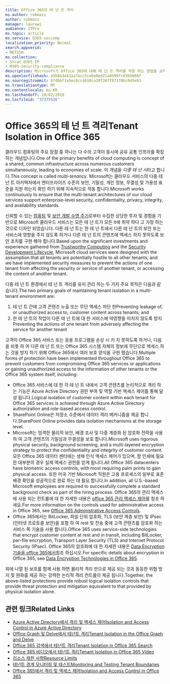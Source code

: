 ```yaml
---
title: Office 365의 테 넌 트 격리
ms.author: robmazz
author: robmazz
manager: laurawi
audience: ITPro
ms.topic: article
ms.service: O365-seccomp
localization_priority: Normal
search.appverid:
- MET150
ms.collection:
- Strat_O365_IP
- M365-security-compliance
description: Microsoft가 Office 365에 대해 테 넌 트 격리를 적용 하는 방법을 요약해 서 설명 합니다.
ms.openlocfilehash: a5b8a3e42aa7acc5cebe8ed21a8599fc03b5060f
ms.sourcegitcommit: 67dbbf1a5ec8cc4b10ca10f267f871f0bc045e63
ms.translationtype: MT
ms.contentlocale: ko-KR
ms.lasthandoff: 10/02/2019
ms.locfileid: "37375526"
---
```

# <a name="tenant-isolation-in-office-365"></a><span data-ttu-id="78987-103">Office 365의 테 넌 트 격리</span><span class="sxs-lookup"><span data-stu-id="78987-103">Tenant Isolation in Office 365</span></span>

<span data-ttu-id="78987-104">클라우드 컴퓨팅의 주요 장점 중 하나는 다 수의 고객이 동시에 공유 공통 인프라를 확장 하는 개념입니다.</span><span class="sxs-lookup"><span data-stu-id="78987-104">One of the primary benefits of cloud computing is concept of a shared, common infrastructure across numerous customers simultaneously, leading to economies of scale.</span></span> <span data-ttu-id="78987-105">이 개념을 *다중 테 넌 시*라고 합니다.</span><span class="sxs-lookup"><span data-stu-id="78987-105">This concept is called *multi-tenancy*.</span></span> <span data-ttu-id="78987-106">Microsoft는 클라우드 서비스의 다중 테 넌 트 아키텍처에서 엔터프라이즈 수준의 보안, 기밀성, 개인 정보, 무결성 및 가용성 표준을 지원 하는지 확인 하기 위해 지속적으로 작동 합니다.</span><span class="sxs-lookup"><span data-stu-id="78987-106">Microsoft works continuously to ensure that the multi-tenant architectures of our cloud services support enterprise-level security, confidentiality, privacy, integrity, and availability standards.</span></span>

<span data-ttu-id="78987-107">신뢰할 수 있는 [컴퓨팅](https://www.microsoft.com/en-us/twc/default.aspx) 및 [보안 개발 수명 주기](http://www.microsoft.com/security/sdl/default.aspx)로부터 수집한 상당한 투자 및 경험을 기반으로 Microsoft 클라우드 서비스는 모든 테 넌 트가 모든 it에 취약 하다 고 가정 하는 것으로 디자인 되었습니다. 다른 테 넌 트는 한 테 넌 트에서 다른 테 넌 트의 보안 또는 서비스에 영향을 주지 않도록 하거나 다른 테 넌 트의 콘텐츠에 액세스 하지 못하도록 보안 조치를 구현 해야 합니다.</span><span class="sxs-lookup"><span data-stu-id="78987-107">Based upon the significant investments and experience gathered from [Trustworthy Computing](https://www.microsoft.com/en-us/twc/default.aspx) and the [Security Development Lifecycle](http://www.microsoft.com/security/sdl/default.aspx), Microsoft cloud services were designed with the assumption that all tenants are potentially hostile to all other tenants, and we have implemented security measures to prevent the actions of one tenant from affecting the security or service of another tenant, or accessing the content of another tenant.</span></span>

<span data-ttu-id="78987-108">다중 테 넌 트 환경에서 테 넌 트 격리를 유지 관리 하는 두 가지 주요 목적은 다음과 같습니다.</span><span class="sxs-lookup"><span data-stu-id="78987-108">The two primary goals of maintaining tenant isolation in a multi-tenant environment are:</span></span>
1.  <span data-ttu-id="78987-109">테 넌 트 간에 고객 콘텐츠 누출 또는 무단 액세스 차단 한</span><span class="sxs-lookup"><span data-stu-id="78987-109">Preventing leakage of, or unauthorized access to, customer content across tenants; and</span></span>
2.  <span data-ttu-id="78987-110">한 테 넌 트의 작업이 다른 테 넌 트에 대 한 서비스에 악영향을 미치지 않도록 방지</span><span class="sxs-lookup"><span data-stu-id="78987-110">Preventing the actions of one tenant from adversely affecting the service for another tenant</span></span>

<span data-ttu-id="78987-111">고객이 Office 365 서비스 또는 응용 프로그램을 손상 시 키 지 못하도록 하거나, 다음을 비롯 하 여 다른 테 넌 트 또는 Office 365 시스템 자체의 정보에 무단으로 액세스 하는 것을 방지 하기 위해 Office 365에서 여러 보호 양식을 구현 했습니다.</span><span class="sxs-lookup"><span data-stu-id="78987-111">Multiple forms of protection have been implemented throughout Office 365 to prevent customers from compromising Office 365 services or applications or gaining unauthorized access to the information of other tenants or the Office 365 system itself, including:</span></span>
- <span data-ttu-id="78987-112">Office 365 서비스에 대 한 각 테 넌 트 내에서 고객 콘텐츠를 논리적으로 격리 하는 기능은 Azure Active Directory 권한 부여 및 역할 기반 액세스 제어를 통해 달성 됩니다.</span><span class="sxs-lookup"><span data-stu-id="78987-112">Logical isolation of customer content within each tenant for Office 365 services is achieved through Azure Active Directory authorization and role-based access control.</span></span>
- <span data-ttu-id="78987-113">SharePoint Online은 저장소 수준에서 데이터 격리 메커니즘을 제공 합니다.</span><span class="sxs-lookup"><span data-stu-id="78987-113">SharePoint Online provides data isolation mechanisms at the storage level.</span></span>
- <span data-ttu-id="78987-114">Microsoft는 엄격한 물리적 보안, 배경 조사 및 다중 계층화 된 암호화 전략을 사용 하 여 고객 콘텐츠의 기밀성과 무결성을 보호 합니다.</span><span class="sxs-lookup"><span data-stu-id="78987-114">Microsoft uses rigorous physical security, background screening, and a multi-layered encryption strategy to protect the confidentiality and integrity of customer content.</span></span> <span data-ttu-id="78987-115">모든 Office 365 데이터 센터에는 생체 인식 액세스 제어가 있으며, 팜 인쇄에 필요한 대부분의 경우 실제 액세스 권한을 얻게 됩니다.</span><span class="sxs-lookup"><span data-stu-id="78987-115">All Office 365 datacenters have biometric access controls, with most requiring palm prints to gain physical access.</span></span> <span data-ttu-id="78987-116">또한 미국 기반 Microsoft 직원은 고용 프로세스의 일부로 표준 배경 확인을 성공적으로 완료 하는 데 필요 합니다.</span><span class="sxs-lookup"><span data-stu-id="78987-116">In addition, all U.S.-based Microsoft employees are required to successfully complete a standard background check as part of the hiring process.</span></span> <span data-ttu-id="78987-117">Office 365의 관리 액세스에 사용 되는 컨트롤에 대 한 자세한 내용은 [office 365 관리 액세스 제어](office-365-administrative-access-controls-overview.md)를 참조 하세요.</span><span class="sxs-lookup"><span data-stu-id="78987-117">For more information on the controls used for administrative access in Office 365, see [Office 365 Administrative Access Controls](office-365-administrative-access-controls-overview.md).</span></span>
- <span data-ttu-id="78987-118">Office 365에서는 BitLocker, 파일 단위 암호화, TLS (보안 계층 보안) 및 IPsec (인터넷 프로토콜 보안)을 포함 하 여 rest 및 전송 중에 고객 콘텐츠를 암호화 하는 서비스 쪽 기술을 사용 합니다.</span><span class="sxs-lookup"><span data-stu-id="78987-118">Office 365 uses service-side technologies that encrypt customer content at rest and in transit, including BitLocker, per-file encryption, Transport Layer Security (TLS) and Internet Protocol Security (IPsec).</span></span> <span data-ttu-id="78987-119">Office 365의 암호화에 대 한 자세한 내용은 [Data Encryption 기술을 office 365에서](https://docs.microsoft.com/microsoft-365/compliance/office-365-encryption-in-the-microsoft-cloud-overview)참조 하십시오.</span><span class="sxs-lookup"><span data-stu-id="78987-119">For specific details about encryption in Office 365, see [Data Encryption Technologies in Office 365](https://docs.microsoft.com/microsoft-365/compliance/office-365-encryption-in-the-microsoft-cloud-overview).</span></span>

<span data-ttu-id="78987-120">위에 나열 된 보호를 함께 사용 하면 물리적 격리 만으로 제공 되는 것과 동등한 위협 방지 및 완화를 제공 하는 강력한 논리적 격리 컨트롤이 제공 됩니다.</span><span class="sxs-lookup"><span data-stu-id="78987-120">Together, the above-listed protections provide robust logical isolation controls that provide threat protection and mitigation equivalent to that provided by physical isolation alone.</span></span>

## <a name="related-links"></a><span data-ttu-id="78987-121">관련 링크</span><span class="sxs-lookup"><span data-stu-id="78987-121">Related Links</span></span>
- [<span data-ttu-id="78987-122">Azure Active Directory에서 격리 및 액세스 제어</span><span class="sxs-lookup"><span data-stu-id="78987-122">Isolation and Access Control in Azure Active Directory</span></span>](office-365-isolation-in-azure-active-directory.md)
- [<span data-ttu-id="78987-123">Office Graph 및 Delve에서 테넌트 격리</span><span class="sxs-lookup"><span data-stu-id="78987-123">Tenant Isolation in the Office Graph and Delve</span></span>](office-365-isolation-in-graph-and-delve.md)
- [<span data-ttu-id="78987-124">Office 365 검색에서 테넌트 격리</span><span class="sxs-lookup"><span data-stu-id="78987-124">Tenant Isolation in Office 365 Search</span></span>](office-365-isolation-in-office-365-search.md)
- [<span data-ttu-id="78987-125">Office 365 비디오에서 테넌트 격리</span><span class="sxs-lookup"><span data-stu-id="78987-125">Tenant Isolation in Office 365 Video</span></span>](office-365-isolation-in-office-365-video.md)
- [<span data-ttu-id="78987-126">리소스 제한 사항</span><span class="sxs-lookup"><span data-stu-id="78987-126">Resource Limits</span></span>](office-365-resource-limits.md)
- [<span data-ttu-id="78987-127">테넌트 경계 모니터링 및 테스트</span><span class="sxs-lookup"><span data-stu-id="78987-127">Monitoring and Testing Tenant Boundaries</span></span>](office-365-monitoring-and-testing.md)
- [<span data-ttu-id="78987-128">Office 365에서 격리 및 액세스 제어</span><span class="sxs-lookup"><span data-stu-id="78987-128">Isolation and Access Control in Office 365</span></span>](office-365-isolation-in-office-365.md)
